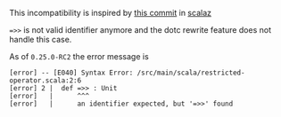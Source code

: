This incompatibility is inspired by [this commit](https://github.com/scalaz/scalaz/commit/56b5cbb39ba82ae1a3641bbadda419b17171a219) in [scalaz](https://github.com/scalaz/scalaz) 

`=>>` is not valid identifier anymore and the dotc rewrite feature does not handle this case.

As of `0.25.0-RC2` the error message is
```
[error] -- [E040] Syntax Error: /src/main/scala/restricted-operator.scala:2:6 
[error] 2 |  def =>> : Unit
[error]   |      ^^^
[error]   |      an identifier expected, but '=>>' found
```
